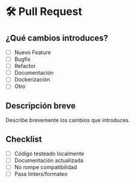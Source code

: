 # 🛠 Pull Request

## ¿Qué cambios introduces?

- [ ] Nuevo Feature
- [ ] Bugfix
- [ ] Refactor
- [ ] Documentación
- [ ] Dockerización
- [ ] Otro

## Descripción breve

Describe brevemente los cambios que introduces.

## Checklist

- [ ] Código testeado localmente
- [ ] Documentación actualizada
- [ ] No rompe compatibilidad
- [ ] Pasa linters/formateo